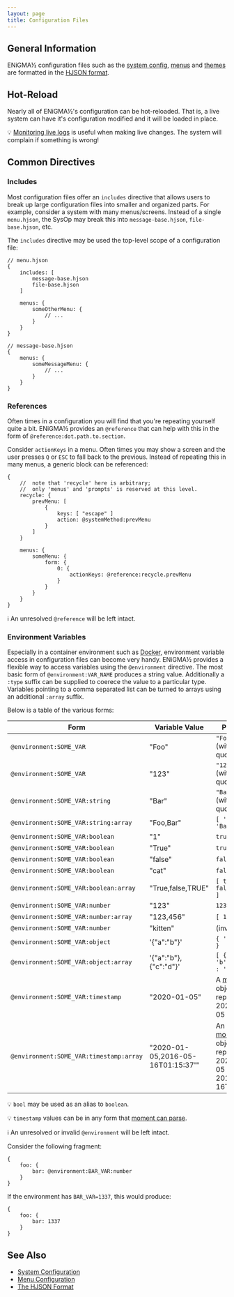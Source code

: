 ```yaml
---
layout: page
title: Configuration Files
---
```

## General Information
ENiGMA½ configuration files such as the [system config](config-hjson.md), [menus](menu-hjson.md) and [themes](../art/themes.md) are formatted in the [HJSON format](hjson.md).

## Hot-Reload
Nearly all of ENiGMA½'s configuration can be hot-reloaded. That is, a live system can have it's configuration modified and it will be loaded in place.

:bulb: [Monitoring live logs](../troubleshooting/monitoring-logs.md) is useful when making live changes. The system will complain if something is wrong!

## Common Directives
### Includes
Most configuration files offer an `includes` directive that allows users to break up large configuration files into smaller and organized parts. For example, consider a system with many menus/screens. Instead of a single `menu.hjson`, the SysOp may break this into `message-base.hjson`, `file-base.hjson`, etc.

The `includes` directive may be used the top-level scope of a configuration file:
```hjson
// menu.hjson
{
    includes: [
        message-base.hjson
        file-base.hjson
    ]

    menus: {
        someOtherMenu: {
            // ...
        }
    }
}
```
```hjson
// message-base.hjson
{
    menus: {
        someMessageMenu: {
            // ...
        }
    }
}
```

### References
Often times in a configuration you will find that you're repeating yourself quite a bit. ENiGMA½ provides an `@reference` that can help with this in the form of `@reference:dot.path.to.section`.

Consider `actionKeys` in a menu. Often times you may show a screen and the user presses `Q` or `ESC` to fall back to the previous. Instead of repeating this in many menus, a generic block can be referenced:

```hjson
{
    //  note that 'recycle' here is arbitrary;
    //  only 'menus' and 'prompts' is reserved at this level.
    recycle: {
        prevMenu: [
            {
                keys: [ "escape" ]
                action: @systemMethod:prevMenu
            }
        ]
    }

    menus: {
        someMenu: {
            form: {
                0: {
                    actionKeys: @reference:recycle.prevMenu
                }
            }
        }
    }
}
```

:information_source: An unresolved `@reference` will be left intact.

### Environment Variables
Especially in a container environment such as [Docker](../installation/docker.md), environment variable access in configuration files can become very handy. ENiGMA½ provides a flexible way to access variables using the `@environment` directive. The most basic form of `@environment:VAR_NAME` produces a string value. Additionally a `:type` suffix can be supplied to coerece the value to a particular type. Variables pointing to a comma separated list can be turned to arrays using an additional `:array` suffix.

Below is a table of the various forms:

| Form | Variable Value | Produces |
|------|----------------|----------|
| `@environment:SOME_VAR` | "Foo" | `"Foo"` (without quotes) |
| `@environment:SOME_VAR` | "123" | `"123"` (without quotes) |
| `@environment:SOME_VAR:string` | "Bar" | `"Bar"` (without quotes) |
| `@environment:SOME_VAR:string:array` | "Foo,Bar" | `[ 'Foo', 'Bar' ]` |
| `@environment:SOME_VAR:boolean` | "1" | `true` |
| `@environment:SOME_VAR:boolean` | "True" | `true` |
| `@environment:SOME_VAR:boolean` | "false" | `false` |
| `@environment:SOME_VAR:boolean` | "cat" | `false` |
| `@environment:SOME_VAR:boolean:array` | "True,false,TRUE" | `[ true, false, true ]` |
| `@environment:SOME_VAR:number` | "123" | `123` |
| `@environment:SOME_VAR:number:array` | "123,456" | `[ 123, 456 ]` |
| `@environment:SOME_VAR:number` | "kitten" | (invalid) |
| `@environment:SOME_VAR:object` | '{"a":"b"}' | `{ 'a' : 'b' }` |
| `@environment:SOME_VAR:object:array` | '{"a":"b"},{"c":"d"}' | `[ { 'a' : 'b' }, { 'c' : 'd' } ]` |
| `@environment:SOME_VAR:timestamp` | "2020-01-05" | A [moment](https://momentjs.com/) object representing 2020-01-05 |
| `@environment:SOME_VAR:timestamp:array` | "2020-01-05,2016-05-16T01:15:37'" | An array of [moment](https://momentjs.com/) objects representing 2020-01-05 and 2016-05-16T01:15:37 |

:bulb: `bool` may be used as an alias to `boolean`.

:bulb: `timestamp` values can be in any form that [moment can parse](https://momentjs.com/docs/#/parsing/).

:information_source: An unresolved or invalid `@environment` will be left intact.

Consider the following fragment:
```hjson
{
    foo: {
        bar: @environment:BAR_VAR:number
    }
}
```

If the environment has `BAR_VAR=1337`, this would produce:
```hjson
{
    foo: {
        bar: 1337
    }
}
```

## See Also
* [System Configuration](config-hjson.md)
* [Menu Configuration](menu-hjson.md)
* [The HJSON Format](hjson.md)
